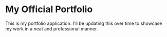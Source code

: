 # My Official Portfolio

This is my portfolio application. I'll be updating this over time to showcase my work in a neat and professional manner.
